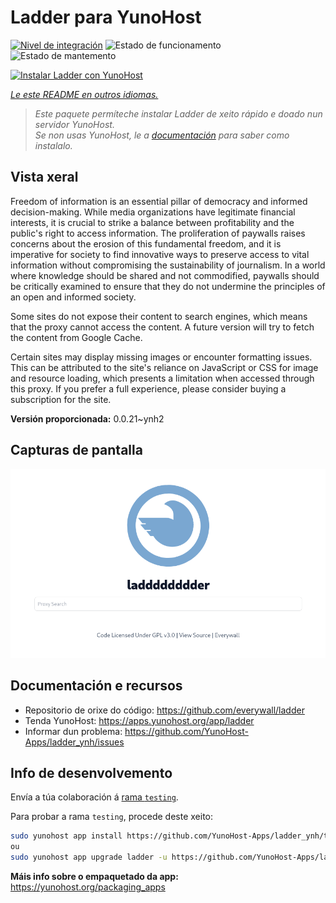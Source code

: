 <!--
NOTA: Este README foi creado automáticamente por <https://github.com/YunoHost/apps/tree/master/tools/readme_generator>
NON debe editarse manualmente.
-->

# Ladder para YunoHost

[![Nivel de integración](https://dash.yunohost.org/integration/ladder.svg)](https://ci-apps.yunohost.org/ci/apps/ladder/) ![Estado de funcionamento](https://ci-apps.yunohost.org/ci/badges/ladder.status.svg) ![Estado de mantemento](https://ci-apps.yunohost.org/ci/badges/ladder.maintain.svg)

[![Instalar Ladder con YunoHost](https://install-app.yunohost.org/install-with-yunohost.svg)](https://install-app.yunohost.org/?app=ladder)

*[Le este README en outros idiomas.](./ALL_README.md)*

> *Este paquete permíteche instalar Ladder de xeito rápido e doado nun servidor YunoHost.*  
> *Se non usas YunoHost, le a [documentación](https://yunohost.org/install) para saber como instalalo.*

## Vista xeral

Freedom of information is an essential pillar of democracy and informed decision-making. While media organizations have legitimate financial interests, it is crucial to strike a balance between profitability and the public's right to access information. The proliferation of paywalls raises concerns about the erosion of this fundamental freedom, and it is imperative for society to find innovative ways to preserve access to vital information without compromising the sustainability of journalism. In a world where knowledge should be shared and not commodified, paywalls should be critically examined to ensure that they do not undermine the principles of an open and informed society.

Some sites do not expose their content to search engines, which means that the proxy cannot access the content. A future version will try to fetch the content from Google Cache.

Certain sites may display missing images or encounter formatting issues. This can be attributed to the site's reliance on JavaScript or CSS for image and resource loading, which presents a limitation when accessed through this proxy. If you prefer a full experience, please consider buying a subscription for the site.

**Versión proporcionada:** 0.0.21~ynh2

## Capturas de pantalla

![Captura de pantalla de Ladder](./doc/screenshots/example.png)

## Documentación e recursos

- Repositorio de orixe do código: <https://github.com/everywall/ladder>
- Tenda YunoHost: <https://apps.yunohost.org/app/ladder>
- Informar dun problema: <https://github.com/YunoHost-Apps/ladder_ynh/issues>

## Info de desenvolvemento

Envía a túa colaboración á [rama `testing`](https://github.com/YunoHost-Apps/ladder_ynh/tree/testing).

Para probar a rama `testing`, procede deste xeito:

```bash
sudo yunohost app install https://github.com/YunoHost-Apps/ladder_ynh/tree/testing --debug
ou
sudo yunohost app upgrade ladder -u https://github.com/YunoHost-Apps/ladder_ynh/tree/testing --debug
```

**Máis info sobre o empaquetado da app:** <https://yunohost.org/packaging_apps>
